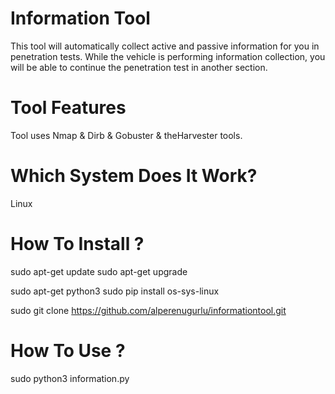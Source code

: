 # Information Tool

This tool will automatically collect active and passive information for you in penetration tests.
While the vehicle is performing information collection, you will be able to continue the penetration test in another section.

# Tool Features

Tool uses Nmap & Dirb & Gobuster & theHarvester tools.

# Which System Does It Work?

Linux 

# How To Install ?

sudo apt-get update 
sudo apt-get upgrade

sudo apt-get python3
sudo pip install os-sys-linux

sudo git clone https://github.com/alperenugurlu/informationtool.git

# How To Use ?

sudo python3 information.py

